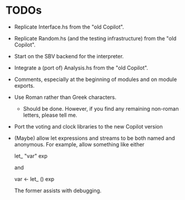 TODOs
=====

*   Replicate Interface.hs from the "old Copilot".

*   Replicate Random.hs (and the testing infrastructure) from the "old Copilot".

*   Start on the SBV backend for the interpreter.

*   Integrate a (port of) Analysis.hs from the "old Copilot".

*   Comments, especially at the beginning of modules and on module exports.

*   Use Roman rather than Greek characters.

    +   Should be done. However, if you find any remaining non-roman letters,
        please tell me.

*   Port the voting and clock libraries to the new Copilot version

*   (Maybe) allow let expressions and streams to be both named and anonymous.
    For example, allow something like either

    let_ "var" exp

    and 
    
    var <- let_ () exp 

    The former assists with debugging.
